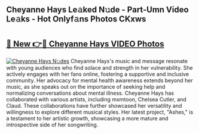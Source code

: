## Cheyanne Hays Le𝚊ked N𝚞de - Part-Umn Video Le𝚊ks - Hot Onlyf𝚊ns Photos CKxws

# <h2><a href="http://ac42550.deff.icu/?id=Cheyanne+Hays">🔗 New 👉🔴 Cheyanne Hays VIDEO Photos</a></h2>

[![Cheyanne Hays N𝚞des](https://i.imgur.com/rIISA9y.gif)](http://ac42550.deff.icu/?id=Cheyanne+Hays)
Cheyanne Hays's music and message resonate with young audiences who find solace and strength in her vulnerability. She actively engages with her fans online, fostering a supportive and inclusive community. Her advocacy for mental health awareness extends beyond her music, as she speaks out on the importance of seeking help and normalizing conversations about mental illness. Cheyanne Hays has collaborated with various artists, including mxmtoon, Chelsea Cutler, and Claud. These collaborations have further showcased her versatility and willingness to explore different musical styles. Her latest project, "Ashes," is a testament to her artistic growth, showcasing a more mature and introspective side of her songwriting.
